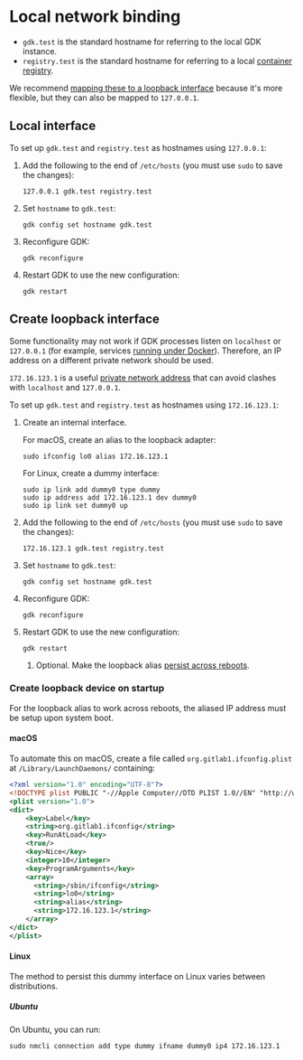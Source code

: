 # Local network binding

- `gdk.test` is the standard hostname for referring to the local GDK instance.
- `registry.test` is the standard hostname for referring to a local [container registry](registry.md).

We recommend [mapping these to a loopback interface](#create-loopback-interface) because it's more flexible, but they can also be mapped to `127.0.0.1`.

## Local interface

To set up `gdk.test` and `registry.test` as hostnames using `127.0.0.1`:

1. Add the following to the end of `/etc/hosts` (you must use `sudo` to save the changes):

   ```plaintext
   127.0.0.1 gdk.test registry.test
   ```

1. Set `hostname` to `gdk.test`:

   ```shell
   gdk config set hostname gdk.test
   ```

1. Reconfigure GDK:

   ```shell
   gdk reconfigure
   ```

1. Restart GDK to use the new configuration:

   ```shell
   gdk restart
   ```

## Create loopback interface

Some functionality may not work if GDK processes listen on `localhost` or `127.0.0.1` (for example,
services [running under Docker](runner.md#docker-configuration)). Therefore, an IP address on a different private network should be
used.

`172.16.123.1` is a useful [private network address](https://en.wikipedia.org/wiki/Private_network#Private_IPv4_addresses)
that can avoid clashes with `localhost` and `127.0.0.1`.

To set up `gdk.test` and `registry.test` as hostnames using `172.16.123.1`:

1. Create an internal interface.

   For macOS, create an alias to the loopback adapter:

   ```shell
   sudo ifconfig lo0 alias 172.16.123.1
   ```

   For Linux, create a dummy interface:

   ```shell
   sudo ip link add dummy0 type dummy
   sudo ip address add 172.16.123.1 dev dummy0
   sudo ip link set dummy0 up
   ```

1. Add the following to the end of `/etc/hosts` (you must use `sudo` to save the changes):

   ```plaintext
   172.16.123.1 gdk.test registry.test
   ```

1. Set `hostname` to `gdk.test`:

   ```shell
   gdk config set hostname gdk.test
   ```

1. Reconfigure GDK:

   ```shell
   gdk reconfigure
   ```

1. Restart GDK to use the new configuration:

   ```shell
   gdk restart
   ```

   1. Optional. Make the loopback alias [persist across reboots](#create-loopback-device-on-startup).

### Create loopback device on startup

For the loopback alias to work across reboots, the aliased IP address must be setup upon system boot.

#### macOS

To automate this on macOS, create a file called `org.gitlab1.ifconfig.plist` at `/Library/LaunchDaemons/` containing:

```xml
<?xml version="1.0" encoding="UTF-8"?>
<!DOCTYPE plist PUBLIC "-//Apple Computer//DTD PLIST 1.0//EN" "http://www.apple.com/DTDs/PropertyList-1.0.dtd">
<plist version="1.0">
<dict>
    <key>Label</key>
    <string>org.gitlab1.ifconfig</string>
    <key>RunAtLoad</key>
    <true/>
    <key>Nice</key>
    <integer>10</integer>
    <key>ProgramArguments</key>
    <array>
      <string>/sbin/ifconfig</string>
      <string>lo0</string>
      <string>alias</string>
      <string>172.16.123.1</string>
    </array>
</dict>
</plist>
```

#### Linux

The method to persist this dummy interface on Linux varies between distributions.

##### Ubuntu

On Ubuntu, you can run:

```shell
sudo nmcli connection add type dummy ifname dummy0 ip4 172.16.123.1
```
